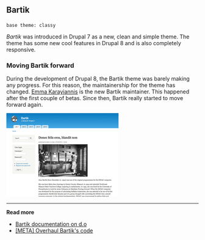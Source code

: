 ## Bartik

`base theme: classy`

*Bartik* was introduced in Drupal 7 as a new, clean and simple theme. The theme has some new cool features in Drupal 8 and is also completely responsive.

### Moving Bartik forward

During the development of Drupal 8, the Bartik theme was barely making any progress. For this reason, the maintainership for the theme has changed. [Emma Karayiannis](https://www.drupal.org/u/emma.maria) is the new Bartik maintainer. This happened after the first couple of betas. Since then, Bartik really started to move forward again.

![Bartik screenshot](../img/bartik.png)

***

**Read more**

* [Bartik documentation on d.o](https://www.drupal.org/documentation/themes/bartik)
* [\[META\] Overhaul Bartik's code](https://www.drupal.org/node/1342054)
